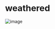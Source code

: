 # weathered
![image](https://github.com/sieadev/weathered/assets/69807609/0456704b-2fa7-413b-be8e-d6d496799ea6)


